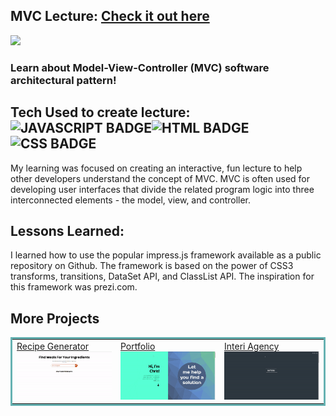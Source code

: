 ## MVC Lecture: <a href="" target="_blank">Check it out here</a>

<a href="https://boozgle.netlify.app" target="_blank"><img src="./src/images/MVC-lecture.gif"></a>

### Learn about Model-View-Controller (MVC) software architectural pattern!

## Tech Used to create lecture: ![JAVASCRIPT BADGE](https://img.shields.io/static/v1?label=|&message=JAVASCRIPT&color=3c7f5d&style=plastic&logo=javascript)![HTML BADGE](https://img.shields.io/static/v1?label=|&message=HTML&color=285f65&style=plastic&logo=html5)![CSS BADGE](https://img.shields.io/static/v1?label=|&message=CSS&color=3c7f5d&style=plastic&logo=css3)

My learning was focused on creating an interactive, fun lecture to help other developers understand the concept of MVC. MVC is often used for developing user interfaces that divide the related program logic into three interconnected elements - the model, view, and controller.

## Lessons Learned:

I learned how to use the popular impress.js framework available as a public repository on Github. The framework is based on the power of CSS3 transforms, transitions, DataSet API, and ClassList API. The inspiration for this framework was prezi.com.



## More Projects



<table bordercolor="#66b2b2">
  
  <tr>
    <td width="33.3%"  style="align:center;" valign="top">
<a target="_blank" href="https://github.com/christurc29/Recipe-Generator">Recipe Generator</a>
        <br />
      <a target="_blank" href="https://github.com/christurc29/Recipe-Generator">
            <img src="./src/images/recipe.gif" width="100%"  alt="Recipe Generator"/>
        </a>
    </td>
    <td width="33.3%" valign="top">
<a target="_blank" href="https://github.com/christurc29/Portfolio"> Portfolio</a>
      <br />
        <a target="_blank" href="https://github.com/christurc29/Portfolio">
          <img src="./src/images/portfolio.gif" width="100%" alt="Portfolio"/>
        </a>
    </td>
    <td width="33.3%" valign="top">
<a target="_blank" href="https://interi-design.netlify.app/">Interi Agency</a>
        <br />
        <a target="_blank" href="https://interi-design.netlify.app/">
          <img src="./src/images/interi.gif" width="100%" alt="Interi"/>
        </a>
    </td>
  </tr>
</table>

